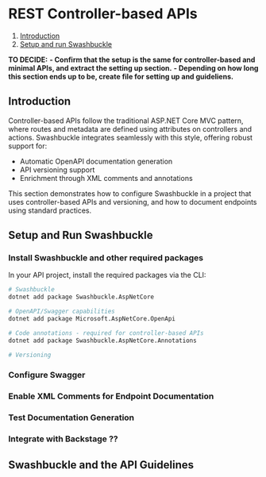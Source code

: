# REST Controller-based APIs

1. [Introduction](#introduction)
2. [Setup and run Swashbuckle](#setup-and-run-swashbuckle)

**TO DECIDE:**
**- Confirm that the setup is the same for controller-based and minimal APIs, and extract the setting up section.**
**- Depending on how long this section ends up to be, create file for setting up and guideliens.**

## Introduction

Controller-based APIs follow the traditional ASP.NET Core MVC pattern, where routes and metadata are defined using attributes on controllers and actions. Swashbuckle integrates seamlessly with this style, offering robust support for:

- Automatic OpenAPI documentation generation
- API versioning support
- Enrichment through XML comments and annotations

This section demonstrates how to configure Swashbuckle in a project that uses controller-based APIs and versioning, and how to document endpoints using standard practices.

## Setup and Run Swashbuckle

### Install Swashbuckle and other required packages

In your API project, install the required packages via the CLI:

```bash
# Swashbuckle
dotnet add package Swashbuckle.AspNetCore

# OpenAPI/Swagger capabilities
dotnet add package Microsoft.AspNetCore.OpenApi

# Code annotations - required for controller-based APIs
dotnet add package Swashbuckle.AspNetCore.Annotations

# Versioning

```

### Configure Swagger

### Enable XML Comments for Endpoint Documentation

### Test Documentation Generation

### Integrate with Backstage ??

## Swashbuckle and the API Guidelines

